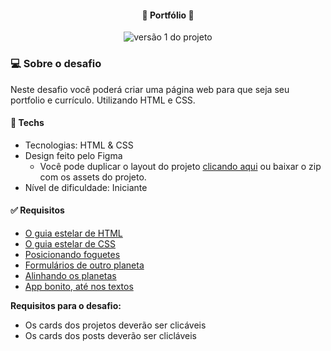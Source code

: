 <h4 align="center"> 
	🚀 Portfólio 🚀
</h4>

<p align="center" style="display: flex; align-items: flex-start; justify-content: center">
  <img alt="versão 1 do projeto" title="#rocketflix" src=".github/portfolio.jpg">
</p>  

### 💻 Sobre o desafio

Neste desafio você poderá criar uma página web para que seja seu portfolio e currículo. Utilizando HTML e CSS.

#### 🚀 Techs

- Tecnologias: HTML & CSS
- Design feito pelo Figma
    - Você pode duplicar o layout do projeto <a href="https://www.figma.com/file/4eE0riWBGxrH9IvswP29Dh/DD-%2F-Portfolio-(Copy)">clicando aqui</a> ou baixar o zip com os assets do projeto.
- Nível de dificuldade: Iniciante

#### ✅ Requisitos 

- [O guia estelar de HTML](https://app.rocketseat.com.br/node/o-guia-estelar-de-html)
- [O guia estelar de CSS](https://app.rocketseat.com.br/node/o-guia-estelar-de-css)
- [Posicionando foguetes](https://app.rocketseat.com.br/node/posicionando-foguetes)
- [Formulários de outro planeta](https://app.rocketseat.com.br/node/formularios-de-outro-planeta)
- [Alinhando os planetas](https://app.rocketseat.com.br/node/flexbox)
- [App bonito, até nos textos](https://app.rocketseat.com.br/node/flexbox)

**Requisitos para o desafio:**

- Os cards dos projetos deverão ser clicáveis
- Os cards dos posts deverão ser clicláveis
